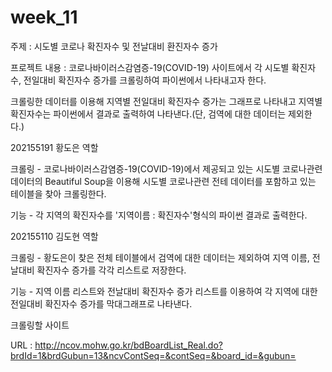 # week_11
주제 : 시도별 코로나 확진자수 및 전날대비 환진자수 증가



프로젝트 내용 : 코로나바이러스감염증-19(COVID-19) 사이트에서 각 시도별 확진자수,  전일대비 확진자수 증가를 크롤링하여 파이썬에서 나타내고자 한다. 

크롤링한 데이터를 이용해 지역별 전일대비 확진자수 증가는 그래프로 나타내고 지역별 확진자수는 파이썬에서 결과로 출력하여 나타낸다.(단, 검역에 대한 데이터는 제외한다.)



202155191 황도은 역할

크롤링 - 코로나바이러스감염증-19(COVID-19)에서 제공되고 있는 시도별 코로나관련 데이터의 Beautiful Soup을 이용해 시도별 코로나관련 전테 데이터를 포함하고 있는 테이블을 찾아 크롤링한다. 

기능 - 각 지역의 확진자수를 '지역이름 : 확진자수'형식의 파이썬 결과로 출력한다.



202155110 김도현 역할

크롤링 - 황도은이 찾은 전체 테이블에서 검역에 대한 데이터는 제외하여 지역 이름, 전날대비 확진자수 증가를 각각 리스트로 저장한다.

기능 -  지역 이름 리스트와 전날대비 확진자수 증가 리스트를 이용하여 각 지역에 대한 전일대비 확진자수 증가를 막대그래프로 나타낸다.



크롤링할 사이트

URL : http://ncov.mohw.go.kr/bdBoardList_Real.do?brdId=1&brdGubun=13&ncvContSeq=&contSeq=&board_id=&gubun=
